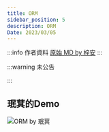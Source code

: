 ```yaml
---
title: ORM
sidebar_position: 5
description: ORM
Date: 2023/03/05
---
```


:::info 作者資料
[原始 MD by 梓安](https://hackmd.io)
:::


:::warning 未公告

:::


## 珉萁的Demo
![ORM by 珉萁](https://github.com/kukina622/orm-demo)